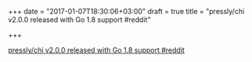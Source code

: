 +++
date = "2017-01-07T18:30:06+03:00"
draft = true
title = "pressly/chi v2.0.0 released with Go 1.8 support  #reddit"

+++

<p><a href="https://t.co/LI5E9sfOEw">pressly/chi v2.0.0 released with Go 1.8 support  #reddit</a></p>
